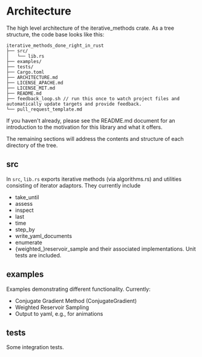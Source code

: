 # Architecture

The high level architecture of the iterative_methods crate. As a tree structure, the code base looks like this:

```
iterative_methods_done_right_in_rust
├── src/
│   └── lib.rs
├── examples/
├── tests/
├── Cargo.toml
├── ARCHITECTURE.md
├── LICENSE_APACHE.md
├── LICENSE_MIT.md
├── README.md
├── feedback_loop.sh // run this once to watch project files and automatically update targets and provide feedback.
└── pull_request_template.md
```

If you haven't already, please see the README.md document for an introduction to the motivation for this library and what it offers.

The remaining sections will address the contents and structure of each directory of the tree. 


## src

In `src`, `lib.rs` exports iterative methods (via algorithms.rs) and
utilities consisting of iterator adaptors. They currently include
- take_until
- assess
- inspect
- last
- time
- step_by
- write_yaml_documents
- enumerate
- {weighted_}reservoir_sample
and their associated implementations. Unit tests are included. 

## examples

Examples demonstrating different functionality. Currently:

- Conjugate Gradient Method (ConjugateGradient)
- Weighted Reservoir Sampling
- Output to yaml, e.g., for animations

## tests

Some integration tests.
